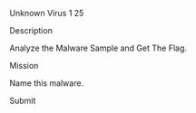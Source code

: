 Unknown Virus 1
25

Description

Analyze the Malware Sample and Get The Flag.

Mission

Name this malware.

Submit 
